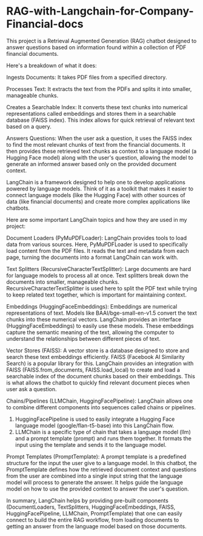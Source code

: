 # RAG-with-Langchain-for-Company-Financial-docs

This project is a Retrieval Augmented Generation (RAG) chatbot designed to answer questions based on information found within a collection of PDF financial documents.

Here's a breakdown of what it does:

Ingests Documents: It takes PDF files from a specified directory.

Processes Text: It extracts the text from the PDFs and splits it into smaller, manageable chunks.

Creates a Searchable Index: It converts these text chunks into numerical representations called embeddings and stores them in a searchable database (FAISS index). This index allows for quick retrieval of relevant text based on a query.

Answers Questions: When the user ask a question, it uses the FAISS index to find the most relevant chunks of text from the financial documents. It then provides these retrieved text chunks as context to a language model (a Hugging Face model) along with the user's question, allowing the model to generate an informed answer based only on the provided document context.

LangChain is a framework designed to help one to develop applications powered by language models. Think of it as a toolkit that makes it easier to connect language models (like the Hugging Face) with other sources of data (like financial documents) and create more complex applications like chatbots.

Here are some important LangChain topics and how they are used in my project:

Document Loaders (PyMuPDFLoader): LangChain provides tools to load data from various sources. Here, PyMuPDFLoader is used to specifically load content from the PDF files. It reads the text and metadata from each page, turning the documents into a format LangChain can work with.

Text Splitters (RecursiveCharacterTextSplitter): Large documents are hard for language models to process all at once. Text splitters break down the documents into smaller, manageable chunks. RecursiveCharacterTextSplitter is used here to split the PDF text while trying to keep related text together, which is important for maintaining context.

Embeddings (HuggingFaceEmbeddings): Embeddings are numerical representations of text. Models like BAAI/bge-small-en-v1.5 convert the text chunks into these numerical vectors. LangChain provides an interface (HuggingFaceEmbeddings) to easily use these models. These embeddings capture the semantic meaning of the text, allowing the computer to understand the relationships between different pieces of text.

Vector Stores (FAISS): A vector store is a database designed to store and search these text embeddings efficiently. FAISS (Facebook AI Similarity Search) is a popular library for this. LangChain provides an integration with FAISS (FAISS.from_documents, FAISS.load_local) to create and load a searchable index of the document chunks based on their embeddings. This is what allows the chatbot to quickly find relevant document pieces when user ask a question.

Chains/Pipelines (LLMChain, HuggingFacePipeline): LangChain allows one to combine different components into sequences called chains or pipelines.
   1. HuggingFacePipeline is used to easily integrate a Hugging Face language model (google/flan-t5-base) into this LangChain flow.
   2. LLMChain is a specific type of chain that takes a language model (llm) and a prompt template (prompt) and runs them together. It formats         the input using the template and sends it to the language model.

Prompt Templates (PromptTemplate): A prompt template is a predefined structure for the input the user give to a language model. In this chatbot, the PromptTemplate defines how the retrieved document context and questions from the user are combined into a single input string that the language model will process to generate the answer. It helps guide the language model on how to use the provided context to answer the user's question.

  In summary, LangChain helps by providing pre-built components (DocumentLoaders, TextSplitters, HuggingFaceEmbeddings, FAISS, HuggingFacePipeline, LLMChain, PromptTemplate) that one can easily connect to build the entire RAG workflow, from loading documents to getting an answer from the language model based on those documents.
